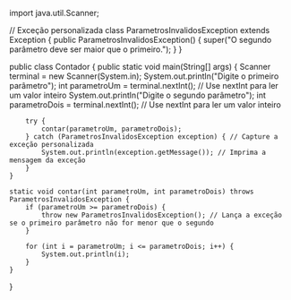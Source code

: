 import java.util.Scanner;

// Exceção personalizada
class ParametrosInvalidosException extends Exception {
    public ParametrosInvalidosException() {
        super("O segundo parâmetro deve ser maior que o primeiro.");
    }
}

public class Contador {
    public static void main(String[] args) {
        Scanner terminal = new Scanner(System.in);
        System.out.println("Digite o primeiro parâmetro");
        int parametroUm = terminal.nextInt(); // Use nextInt para ler um valor inteiro
        System.out.println("Digite o segundo parâmetro");
        int parametroDois = terminal.nextInt(); // Use nextInt para ler um valor inteiro

        try {
            contar(parametroUm, parametroDois);
        } catch (ParametrosInvalidosException exception) { // Capture a exceção personalizada
            System.out.println(exception.getMessage()); // Imprima a mensagem da exceção
        }
    }

    static void contar(int parametroUm, int parametroDois) throws ParametrosInvalidosException {
        if (parametroUm >= parametroDois) {
            throw new ParametrosInvalidosException(); // Lança a exceção se o primeiro parâmetro não for menor que o segundo
        }

        for (int i = parametroUm; i <= parametroDois; i++) {
            System.out.println(i);
        }
    }
}
